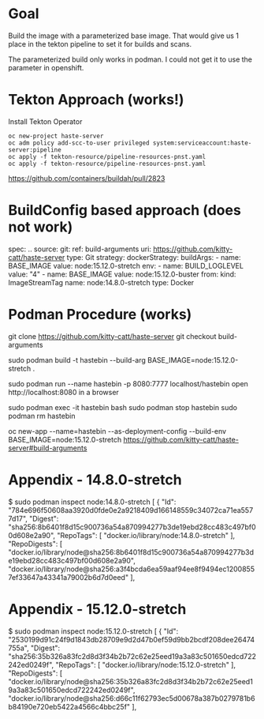 # Goal

Build the image with a parameterized base image. 
That would give us 1 place in the tekton pipeline to set it for builds and scans.

The parameterized build only works in podman. I could not get it to use the parameter in openshift.

# Tekton Approach (works!)


Install Tekton Operator

    oc new-project haste-server
    oc adm policy add-scc-to-user privileged system:serviceaccount:haste-server:pipeline
    oc apply -f tekton-resource/pipeline-resources-pnst.yaml 
    oc apply -f tekton-resource/pipeline-resources-pnst.yaml 

https://github.com/containers/buildah/pull/2823

# BuildConfig based approach (does not work)

spec:
  ..
  source:
    git:
      ref: build-arguments
      uri: https://github.com/kitty-catt/haste-server
    type: Git
  strategy:
    dockerStrategy:
      buildArgs:
      - name: BASE_IMAGE
        value: node:15.12.0-stretch
      env:
      - name: BUILD_LOGLEVEL
        value: "4"
      - name: BASE_IMAGE
        value: node:15.12.0-buster
      from:
        kind: ImageStreamTag
        name: node:14.8.0-stretch
    type: Docker


# Podman Procedure (works)

git clone https://github.com/kitty-catt/haste-server
git checkout build-arguments

sudo podman build -t hastebin --build-arg  BASE_IMAGE=node:15.12.0-stretch .

sudo podman run --name hastebin -p 8080:7777 localhost/hastebin
open http://localhost:8080 in a browser

sudo podman exec -it hastebin bash
sudo podman stop hastebin
sudo podman rm hastebin

oc new-app --name=hastebin --as-deployment-config --build-env BASE_IMAGE=node:15.12.0-stretch https://github.com/kitty-catt/haste-server#build-arguments



# Appendix - 14.8.0-stretch

$ sudo podman inspect node:14.8.0-stretch
[
    {
        "Id": "784e696f50608aa3920d0fde0e2a9218409d166148559c34072ca71ea5577d17",
        "Digest": "sha256:8b6401f8d15c900736a54a870994277b3de19ebd28cc483c497bf00d608e2a90",
        "RepoTags": [
            "docker.io/library/node:14.8.0-stretch"
        ],
        "RepoDigests": [
            "docker.io/library/node@sha256:8b6401f8d15c900736a54a870994277b3de19ebd28cc483c497bf00d608e2a90",
            "docker.io/library/node@sha256:a3f4bcda6ea59aaf94ee8f9494ec12008557ef33647a43341a79002b6d7d0eed"
        ],

# Appendix - 15.12.0-stretch

$ sudo podman inspect node:15.12.0-stretch
[
    {
        "Id": "2530199d91c24f9d1843db28709e9d2d47b0ef59d9bb2bcdf208dee26474755a",
        "Digest": "sha256:35b326a83fc2d8d3f34b2b72c62e25eed19a3a83c501650edcd722242ed0249f",
        "RepoTags": [
            "docker.io/library/node:15.12.0-stretch"
        ],
        "RepoDigests": [
            "docker.io/library/node@sha256:35b326a83fc2d8d3f34b2b72c62e25eed19a3a83c501650edcd722242ed0249f",
            "docker.io/library/node@sha256:d66c11f62793ec5d00678a387b0279781b6b84190e720eb5422a4566c4bbc25f"
        ],
